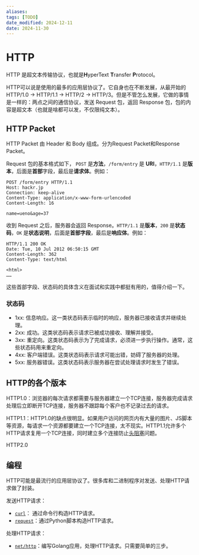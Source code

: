 ```yaml
---
aliases: 
tags: [TODO]
date_modified: 2024-12-11
date: 2024-11-30
---
```


# HTTP

HTTP 是超文本传输协议，也就是**H**yperText **T**ransfer **P**rotocol。

HTTP可以说是使用的最多的应用层协议了。它自身也在不断发展，从最开始的HTTP/1.0 -> HTTP/1.1 -> HTTP/2 -> HTTP/3。但是不管怎么发展，它做的事情是一样的：两点之间的通信协议，发送 Request 包，返回 Response 包，包的内容是超文本（也就是啥都可以发，不仅限纯文本）。

## HTTP Packet

HTTP Packet 由 Header 和 Body 组成。分为Request Packet和Response Packet。

Request 包的基本格式如下， `POST` 是**方法**，`/form/entry` 是 **URI**，`HTTP/1.1` 是**版本**，后面是**首部**字段，最后是**请求体**。例如：

```
POST /form/entry HTTP/1.1
Host: hackr.jp
Connection: keep-alive
Content-Type: application/x-www-form-urlencoded
Content-Length: 16

name=ueno&age=37
```

收到 Request 之后，服务器会返回 Response。`HTTP/1.1` 是**版本**，`200` 是**状态码**，`OK` 是**状态说明**，后面是**首部字段**，最后是**响应体**。例如：

```
HTTP/1.1 200 OK
Date: Tue, 10 Jul 2012 06:50:15 GMT
Content-Length: 362
Content-Type: text/html

<html>
……
```

这些首部字段、状态码的具体含义在面试和实践中都挺有用的，值得介绍一下。

### 状态码

- 1xx: 信息响应。这一类状态码表示临时的响应，服务器已接收请求并继续处理。
- 2xx: 成功。这类状态码表示请求已被成功接收、理解并接受。
- 3xx: 重定向。这类状态码表示为了完成请求，必须进一步执行操作。通常，这些状态码用来重定向。
- 4xx: 客户端错误。这类状态码表示请求可能出错，妨碍了服务器的处理。
- 5xx: 服务器错误。这类状态码表示服务器在尝试处理请求时发生了错误。

## HTTP的各个版本

HTTP1.0：浏览器的每次请求都需要与服务器建立一个TCP连接，服务器完成请求处理后立即断开TCP连接，服务器不跟踪每个客户也不记录过去的请求。

HTTP1.1：HTTP1.0的缺点很明显。如果用户访问的网页内有大量的图片、JS脚本等资源，每请求一个资源都要建立一个TCP连接，太不现实。HTTP1.1允许多个HTTP请求复用一个TCP连接，同时建立多个连接防止[头阻塞](QUIC.md)问题。

HTTP2.0

## 编程

HTTP可能是最流行的应用层协议了。很多库和二进制程序对发送、处理HTTP请求做了封装。

发送HTTP请求：

- [`curl`](../../工具/Linux.md)： 通过命令行构造HTTP请求。
- [`request`](../../编程语言/Python/库/HTTP.md)：通过Python脚本构造HTTP请求。

处理HTTP请求：

- [`net/http`](../../编程语言/Golang/库/net.md)：编写Golang应用，处理HTTP请求。只需要简单的三步。
